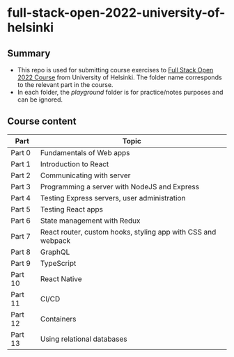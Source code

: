 # full-stack-open-2022-university-of-helsinki

## Summary

- This repo is used for submitting course exercises to [Full Stack Open 2022 Course](https://fullstackopen.com/en/) from University of Helsinki. The folder name corresponds to the relevant part in the course.
- In each folder, the _playground_ folder is for practice/notes purposes and can be ignored.

## Course content

| Part    | Topic                                                        |
| ------- | ------------------------------------------------------------ |
| Part 0  | Fundamentals of Web apps                                     |
| Part 1  | Introduction to React                                        |
| Part 2  | Communicating with server                                    |
| Part 3  | Programming a server with NodeJS and Express                 |
| Part 4  | Testing Express servers, user administration                 |
| Part 5  | Testing React apps                                           |
| Part 6  | State management with Redux                                  |
| Part 7  | React router, custom hooks, styling app with CSS and webpack |
| Part 8  | GraphQL                                                      |
| Part 9  | TypeScript                                                   |
| Part 10 | React Native                                                 |
| Part 11 | CI/CD                                                        |
| Part 12 | Containers                                                   |
| Part 13 | Using relational databases                                   |
